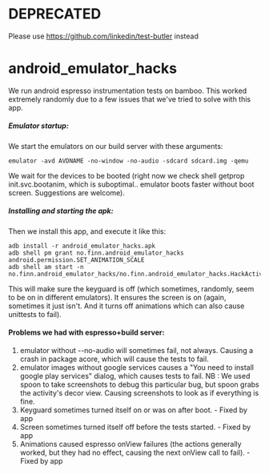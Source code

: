 # DEPRECATED
Please use https://github.com/linkedin/test-butler instead


android_emulator_hacks
======================

We run android espresso instrumentation tests on bamboo. This worked extremely randomly due to a few issues that we've tried to solve with this app.

##### Emulator startup:
We start the emulators on our build server with these arguments:
```
emulator -avd AVDNAME -no-window -no-audio -sdcard sdcard.img -qemu
```
We wait for the devices to be booted (right now we check shell getprop init.svc.bootanim, which is suboptimal.. emulator boots faster without boot screen. Suggestions are welcome).

##### Installing and starting the apk:
Then we install this app, and execute it like this:
```
adb install -r android_emulator_hacks.apk
adb shell pm grant no.finn.android_emulator_hacks android.permission.SET_ANIMATION_SCALE
adb shell am start -n no.finn.android_emulator_hacks/no.finn.android_emulator_hacks.HackActivity
```

This will make sure the keyguard is off (which sometimes, randomly, seem to be on in different emulators). It ensures the screen is on (again, sometimes it just isn't. And it turns off animations which can also cause unittests to fail).


#### Problems we had with espresso+build server:

1. emulator without --no-audio will sometimes fail, not always. Causing a crash in package acore, which will cause the tests to fail.
2. emulator images without google services causes a "You need to install google play services" dialog, which causes tests to fail. NB : We used spoon to take screenshots to debug this particular bug, but spoon grabs the activity's decor view. Causing screenshots to look as if everything is fine.
3. Keyguard sometimes turned itself on or was on after boot. - Fixed by app
4. Screen sometimes turned itself off before the tests started. - Fixed by app
5. Animations caused espresso onView failures (the actions generally worked, but they had no effect, causing the next onView call to fail). - Fixed by app
    
